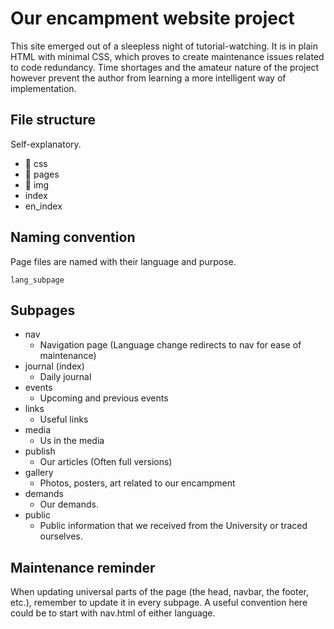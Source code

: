 # Our encampment website project

This site emerged out of a sleepless night of tutorial-watching. It is in plain HTML with minimal CSS, which proves to create maintenance issues related to code redundancy. Time shortages and the amateur nature of the project however prevent the author from learning a more intelligent way of implementation.

## File structure

Self-explanatory.

- 📁 css
- 📁 pages
- 📁 img
- index
- en_index

## Naming convention

Page files are named with their language and purpose.

```
lang_subpage
```

## Subpages

- nav
  - Navigation page (Language change redirects to nav for ease of maintenance)
- journal (index)
  - Daily journal
- events
  - Upcoming and previous events
- links
  - Useful links
- media
  - Us in the media
- publish
  - Our articles (Often full versions)
- gallery
  - Photos, posters, art related to our encampment
- demands
  - Our demands.
- public
  - Public information that we received from the University or traced ourselves.

## Maintenance reminder

When updating universal parts of the page (the head, navbar, the footer, etc.), remember to update it in every subpage. A useful convention here could be to start with nav.html of either language.
